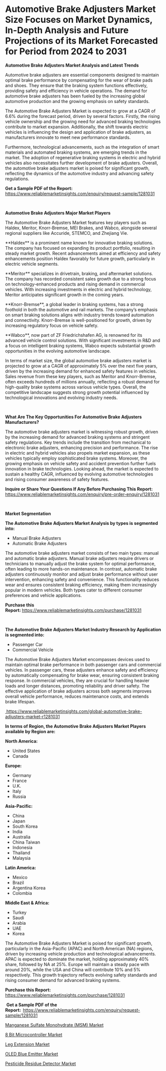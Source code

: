 <p><h1>Automotive Brake Adjusters Market Size Focuses on Market Dynamics, In-Depth Analysis and Future Projections of its Market Forecasted for Period from 2024 to 2031</h1></p><p><strong>Automotive Brake Adjusters Market Analysis and Latest Trends</strong></p>
<p><p>Automotive brake adjusters are essential components designed to maintain optimal brake performance by compensating for the wear of brake pads and shoes. They ensure that the braking system functions effectively, providing safety and efficiency in vehicle operations. The demand for automotive brake adjusters has been fueled by the increasing global automotive production and the growing emphasis on safety standards. </p><p>The Automotive Brake Adjusters Market is expected to grow at a CAGR of 6.6% during the forecast period, driven by several factors. Firstly, the rising vehicle ownership and the growing need for advanced braking technologies contribute to market expansion. Additionally, the shift towards electric vehicles is influencing the design and application of brake adjusters, as manufacturers innovate to meet new performance standards. </p><p>Furthermore, technological advancements, such as the integration of smart materials and automated braking systems, are emerging trends in the market. The adoption of regenerative braking systems in electric and hybrid vehicles also necessitates further development of brake adjusters. Overall, the automotive brake adjusters market is poised for significant growth, reflecting the dynamics of the automotive industry and advancing safety regulations.</p></p>
<p><strong>Get a Sample PDF of the Report:&nbsp;</strong> <a href="https://www.reliablemarketinsights.com/enquiry/request-sample/1281031?utm_campaign=1197&utm_medium=2&utm_source=Github&utm_content=ia&utm_term=30092024&utm_id=automotive-brake-adjusters">https://www.reliablemarketinsights.com/enquiry/request-sample/1281031</a></p>
<p>&nbsp;</p>
<p><strong>Automotive Brake Adjusters Major Market Players</strong></p>
<p><p>The Automotive Brake Adjusters Market features key players such as Haldex, Meritor, Knorr-Bremse, MEI Brakes, and Wabco, alongside several regional suppliers like Accuride, STEMCO, and Zhejiang Vie. </p><p>**Haldex** is a prominent name known for innovative braking solutions. The company has focused on expanding its product portfolio, resulting in steady market growth. Recent advancements aimed at efficiency and safety enhancements position Haldex favorably for future growth, particularly in electric vehicle segments.</p><p>**Meritor** specializes in drivetrain, braking, and aftermarket solutions. The company has recorded consistent sales growth due to a strong focus on technology-enhanced products and rising demand in commercial vehicles. With increasing investments in electric and hybrid technology, Meritor anticipates significant growth in the coming years.</p><p>**Knorr-Bremse**, a global leader in braking systems, has a strong foothold in both the automotive and rail markets. The company’s emphasis on smart braking solutions aligns with industry trends toward automation and connectivity. Knorr-Bremse is well-positioned for growth, driven by increasing regulatory focus on vehicle safety.</p><p>**Wabco**, now part of ZF Friedrichshafen AG, is renowned for its advanced vehicle control solutions. With significant investments in R&D and a focus on intelligent braking systems, Wabco expects substantial growth opportunities in the evolving automotive landscape.</p><p>In terms of market size, the global automotive brake adjusters market is projected to grow at a CAGR of approximately 5% over the next five years, driven by the increasing demand for enhanced safety features in vehicles. Sales revenue from these key players, such as Meritor and Knorr-Bremse, often exceeds hundreds of millions annually, reflecting a robust demand for high-quality brake systems across various vehicle types. Overall, the competitive landscape suggests strong growth potential influenced by technological innovations and evolving industry needs.</p></p>
<p>&nbsp;</p>
<p><strong>What Are The Key Opportunities For Automotive Brake Adjusters Manufacturers?</strong></p>
<p><p>The automotive brake adjusters market is witnessing robust growth, driven by the increasing demand for advanced braking systems and stringent safety regulations. Key trends include the transition from mechanical to electronic brake adjusters, enhancing precision and performance. The rise in electric and hybrid vehicles also propels market expansion, as these vehicles typically employ sophisticated brake systems. Moreover, the growing emphasis on vehicle safety and accident prevention further fuels innovation in brake technologies. Looking ahead, the market is expected to sustain a healthy CAGR, influenced by evolving automotive technologies and rising consumer awareness of safety features.</p></p>
<p><strong>Inquire or Share Your Questions If Any Before Purchasing This Report:</strong> <a href="https://www.reliablemarketinsights.com/enquiry/pre-order-enquiry/1281031?utm_campaign=1197&utm_medium=2&utm_source=Github&utm_content=ia&utm_term=30092024&utm_id=automotive-brake-adjusters">https://www.reliablemarketinsights.com/enquiry/pre-order-enquiry/1281031</a></p>
<p>&nbsp;</p>
<p><strong>Market Segmentation</strong></p>
<p><strong>The Automotive Brake Adjusters Market Analysis by types is segmented into:</strong></p>
<p><ul><li>Manual Brake Adjusters</li><li>Automatic Brake Adjusters</li></ul></p>
<p><p>The automotive brake adjusters market consists of two main types: manual and automatic brake adjusters. Manual brake adjusters require drivers or technicians to manually adjust the brake system for optimal performance, often leading to more hands-on maintenance. In contrast, automatic brake adjusters continuously monitor and adjust brake performance without user intervention, enhancing safety and convenience. This functionality reduces wear and ensures consistent braking efficiency, making them increasingly popular in modern vehicles. Both types cater to different consumer preferences and vehicle applications.</p></p>
<p><strong>Purchase this Report:&nbsp;</strong><a href="https://www.reliablemarketinsights.com/purchase/1281031?utm_campaign=1197&utm_medium=2&utm_source=Github&utm_content=ia&utm_term=30092024&utm_id=automotive-brake-adjusters">https://www.reliablemarketinsights.com/purchase/1281031</a></p>
<p>&nbsp;</p>
<p><strong>The Automotive Brake Adjusters Market Industry Research by Application is segmented into:</strong></p>
<p><ul><li>Passenger Car</li><li>Commercial Vehicle</li></ul></p>
<p><p>The Automotive Brake Adjusters Market encompasses devices used to maintain optimal brake performance in both passenger cars and commercial vehicles. In passenger cars, these adjusters enhance safety and efficiency by automatically compensating for brake wear, ensuring consistent braking response. In commercial vehicles, they are crucial for handling heavier loads and longer distances, promoting reliability and driver safety. The effective application of brake adjusters across both segments improves overall vehicle performance, reduces maintenance costs, and extends brake lifespan.</p></p>
<p><a href="https://www.reliablemarketinsights.com/global-automotive-brake-adjusters-market-r1281031?utm_campaign=1197&utm_medium=2&utm_source=Github&utm_content=ia&utm_term=30092024&utm_id=automotive-brake-adjusters">&nbsp;https://www.reliablemarketinsights.com/global-automotive-brake-adjusters-market-r1281031</a></p>
<p><strong>In terms of Region, the Automotive Brake Adjusters Market Players available by Region are:</strong></p>
<p>
    <p> <strong> North America: </strong>
        <ul>
            <li>United States</li>
            <li>Canada</li>
        </ul>
        </p> 
    <p> <strong> Europe: </strong>
        <ul>
            <li>Germany</li>
            <li>France</li>
            <li>U.K.</li>
            <li>Italy</li>
            <li>Russia</li>
        </ul>
        </p> 
    <p> <strong> Asia-Pacific: </strong>
        <ul>
            <li>China</li>
            <li>Japan</li>
            <li>South Korea</li>
            <li>India</li>
            <li>Australia</li>
            <li>China Taiwan</li>
            <li>Indonesia</li>
            <li>Thailand</li>
            <li>Malaysia</li>
        </ul>
        </p> 
    <p> <strong> Latin America: </strong>
        <ul>
            <li>Mexico</li>
            <li>Brazil</li>
            <li>Argentina Korea</li>
            <li>Colombia</li>
        </ul>
        </p> 
    <p> <strong> Middle East & Africa: </strong>
        <ul>
            <li>Turkey</li>
            <li>Saudi</li>
            <li>Arabia</li>
            <li>UAE</li>
            <li>Korea</li>
        </ul>
    </p>
    </p>
<p><p>The Automotive Brake Adjusters Market is poised for significant growth, particularly in the Asia-Pacific (APAC) and North American (NA) regions, driven by increasing vehicle production and technological advancements. APAC is expected to dominate the market, holding approximately 40% share, followed by NA at 25%. Europe will maintain a steady pace with around 20%, while the USA and China will contribute 10% and 5% respectively. This growth trajectory reflects evolving safety standards and rising consumer demand for advanced braking systems.</p></p>
<p><strong>Purchase this Report: </strong><a href="https://www.reliablemarketinsights.com/purchase/1281031?utm_campaign=1197&utm_medium=2&utm_source=Github&utm_content=ia&utm_term=30092024&utm_id=automotive-brake-adjusters">https://www.reliablemarketinsights.com/purchase/1281031</a></p>
<p>&nbsp;<strong>Get a Sample PDF of the Report:&nbsp;&nbsp;</strong><a href="https://www.reliablemarketinsights.com/enquiry/request-sample/1281031?utm_campaign=1197&utm_medium=2&utm_source=Github&utm_content=ia&utm_term=30092024&utm_id=automotive-brake-adjusters">https://www.reliablemarketinsights.com/enquiry/request-sample/1281031</a></p>
<p><strong></strong></p>
<p><p><a href="https://github.com/prosalinda88/Market-Research-Report-List-6/blob/main/manganese-sulfate-monohydrate-msm-market.md?utm_campaign=1197&utm_medium=2&utm_source=Github&utm_content=ia&utm_term=30092024&utm_id=automotive-brake-adjusters">Manganese Sulfate Monohydrate (MSM) Market</a></p><p><a href="https://issuu.com/reportprime-2/docs/8-bit-microcontroller-market-size-2_0a2ce7d28f1189?utm_campaign=1197&utm_medium=2&utm_source=Github&utm_content=ia&utm_term=30092024&utm_id=automotive-brake-adjusters">8 Bit Microcontroller Market</a></p><p><a href="https://www.linkedin.com/pulse/what-emerging-market-trends-leg-extension-detailed-overview-fawdf?utm_campaign=1197&utm_medium=2&utm_source=Github&utm_content=ia&utm_term=30092024&utm_id=automotive-brake-adjusters">Leg Extension Market</a></p><p><a href="https://issuu.com/reportprime-2/docs/oled-blue-emitter-market-size-2030._7c75fb87faaa87?utm_campaign=1197&utm_medium=2&utm_source=Github&utm_content=ia&utm_term=30092024&utm_id=automotive-brake-adjusters">OLED Blue Emitter Market</a></p><p><a href="https://www.linkedin.com/pulse/pesticide-residue-detector-market-global-regional-analysis-qpq1f?utm_campaign=1197&utm_medium=2&utm_source=Github&utm_content=ia&utm_term=30092024&utm_id=automotive-brake-adjusters">Pesticide Residue Detector Market</a></p></p>